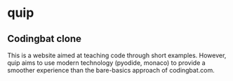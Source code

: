 # quip
## Codingbat clone

This is a website aimed at teaching code through short examples. However, quip aims to use modern technology (pyodide, monaco) to provide a smoother experience than the bare-basics approach of codingbat.com.